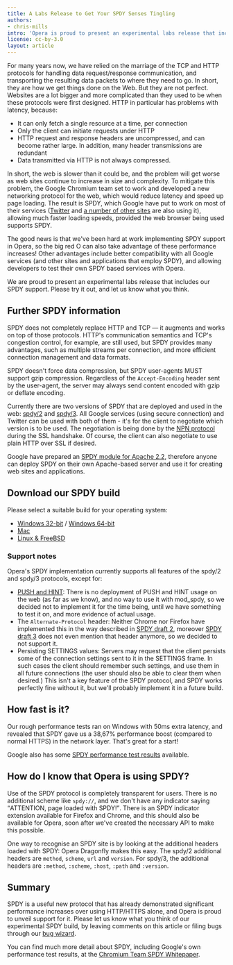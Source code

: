 ```yaml
---
title: A Labs Release to Get Your SPDY Senses Tingling
authors:
- chris-mills
intro: 'Opera is proud to present an experimental labs release that includes support for SPDY, Google’s new networking protocol that enables performance increases across the web. Please try it out, and let us know what you think!'
license: cc-by-3.0
layout: article
---
```

<p>For many years now, we have relied on the marriage of the TCP and HTTP protocols for handling data request/response communication, and transporting the resulting data packets to where they need to go. In short, they are how we get things done on the Web. But they are not perfect. Websites are a lot bigger and more complicated than they used to be when these protocols were first designed. HTTP in particular has problems with latency, because:</p>

<ul>
<li>It can only fetch a single resource at a time, per connection</li>
<li>Only the client can initiate requests under HTTP</li>
<li>HTTP request and response headers are uncompressed, and can become rather large. In addition, many header transmissions are redundant</li>
<li>Data transmitted via HTTP is not always compressed.</li>
</ul>

<p>In short, the web is slower than it could be, and the problem will get worse as web sites continue to increase in size and complexity. To mitigate this problem, the Google Chromium team set to work and developed a new networking protocol for the web, which would reduce latency and speed up page loading. The result is SPDY, which Google have put to work on most of their services (<a href="https://twitter.com/">Twitter</a> and <a href="http://en.wikipedia.org/wiki/SPDY#Server_support_and_usage">a number of other sites</a> are also using it), allowing much faster loading speeds, provided the web browser being used supports SPDY.</p>

<p>The good news is that we've been hard at work implementing SPDY support in Opera, so the big red O can also take advantage of these performance increases! Other advantages include better compatibility with all Google services (and other sites and applications that employ SPDY), and allowing developers to test their own SPDY based services with Opera.</p>

<p>We are proud to present an experimental labs release that includes our SPDY support. Please try it out, and let us know what you think.</p>

<h2>Further SPDY information</h2>

<p>SPDY does not completely replace HTTP and TCP — it augments and works on top of those protocols. HTTP's communication semantics and TCP's congestion control, for example, are still used, but SPDY provides many advantages, such as multiple streams per connection, and more efficient connection management and data formats.</p>

<p>SPDY doesn't force data compression, but SPDY user-agents MUST support gzip compression. Regardless of the <code>Accept-Encoding</code> header sent by the user-agent, the server may always send content encoded with gzip or deflate encoding.</p>

<p>Currently there are two versions of SPDY that are deployed and used in the web: <a href="http://www.chromium.org/spdy/spdy-protocol/spdy-protocol-draft2">spdy/2</a> and <a href="http://www.chromium.org/spdy/spdy-protocol/spdy-protocol-draft3">spdy/3</a>. All Google services (using secure connection) and Twitter can be used with both of them - it's for the client to negotiate which version is to be used. The negotiation is being done by the <a href="https://technotes.googlecode.com/git/nextprotoneg.html">NPN protocol</a> during the SSL handshake. Of course, the client can also negotiate to use plain HTTP over SSL if desired.</p>

<p>Google have prepared an <a href="http://code.google.com/p/mod-spdy/">SPDY module for Apache 2.2</a>, therefore anyone can deploy SPDY on their own Apache-based server and use it for creating web sites and applications.</p>

<h2>Download our SPDY build</h2>

<p>Please select a suitable build for your operating system:</p>

<ul>
<li><a href="http://snapshot.opera.com/labs/spdy/Opera-Labs-SPDY-12.01-1495.i386.exe">Windows 32-bit</a> / <a href="http://snapshot.opera.com/labs/spdy/Opera-Labs-SPDY-12.01-1495.x64.exe">Windows 64-bit</a></li>
<li><a href="http://snapshot.opera.com/labs/spdy/Opera-Labs-SPDY-12.01-1495.dmg">Mac</a></li>
<li><a href="http://snapshot.opera.com/labs/spdy/Linux-FreeBSD/">Linux &amp; FreeBSD</a></li>
</ul>

<h3>Support notes</h3>

<p>Opera's SPDY implementation currently supports all features of the spdy/2 and spdy/3 protocols, except for:</p>

<ul>
<li><a href="http://www.chromium.org/spdy/link-headers-and-server-hint">PUSH and HINT</a>: There is no deployment of PUSH and HINT usage on the web (as far as we know), and no way to use it with mod_spdy, so we decided not to implement it for the time being, until we have something to test it on, and more evidence of actual usage.</li>
<li>The <code>Alternate-Protocol</code> header: Neither Chrome nor Firefox have implemented this in the way described in <a href="http://www.chromium.org/spdy/spdy-protocol/spdy-protocol-draft2">SPDY draft 2</a>, moreover <a href="http://www.chromium.org/spdy/spdy-protocol/spdy-protocol-draft3">SPDY draft 3</a> does not even mention that header anymore, so we decided to not support it.</li>
<li>Persisting SETTINGS values: Servers may request that the client persists some of the connection settings sent to it in the SETTINGS frame. In such cases the client should remember such settings, and use them in all future connections (the user should also be able to clear them when desired.) This isn't a key feature of the SPDY protocol, and SPDY works perfectly fine without it, but we'll probably implement it in a future build.</li>
</ul>

<h2>How fast is it?</h2>

<p>Our rough performance tests ran on Windows with 50ms extra latency, and revealed that SPDY gave us a 38,67% performance boost (compared to normal HTTPS) in the network layer. That's great for a start!</p>

<p>Google also has some <a href="http://www.chromium.org/spdy/spdy-whitepaper/#TOC-Preliminary-results">SPDY performance test results</a> available.</p>

<h2>How do I know that Opera is using SPDY?</h2>

<p>Use of the SPDY protocol is completely transparent for users. There is no additional scheme like <code>spdy://</code>, and we don't have any indicator saying <q>ATTENTION, page loaded with SPDY!</q>. There is an SPDY indicator extension available for Firefox and Chrome, and this should also be available for Opera, soon after we've created the necessary API to make this possible.</p>

<p>One way to recognise an SPDY site is by looking at the additional headers loaded with SPDY: Opera Dragonfly makes this easy. The spdy/2 additional headers are <code>method</code>, <code>scheme</code>, <code>url</code> and <code>version</code>. For spdy/3, the additional headers are <code>:method</code>, <code>:scheme</code>, <code>:host</code>, <code>:path</code> and <code>:version</code>.</p>

<h2>Summary</h2>

<p>SPDY is a useful new protocol that has already demonstrated significant performance increases over using HTTP/HTTPS alone, and Opera is proud to unveil support for it. Please let us know what you think of our experimental SPDY build, by leaving comments on this article or filing bugs through our <a href="https://bugs.opera.com/wizard/">bug wizard</a>.</p>

<p>You can find much more detail about SPDY, including Google's own performance test results, at the <a href="http://www.chromium.org/spdy/spdy-whitepaper/">Chromium Team SPDY Whitepaper</a>.</p>
